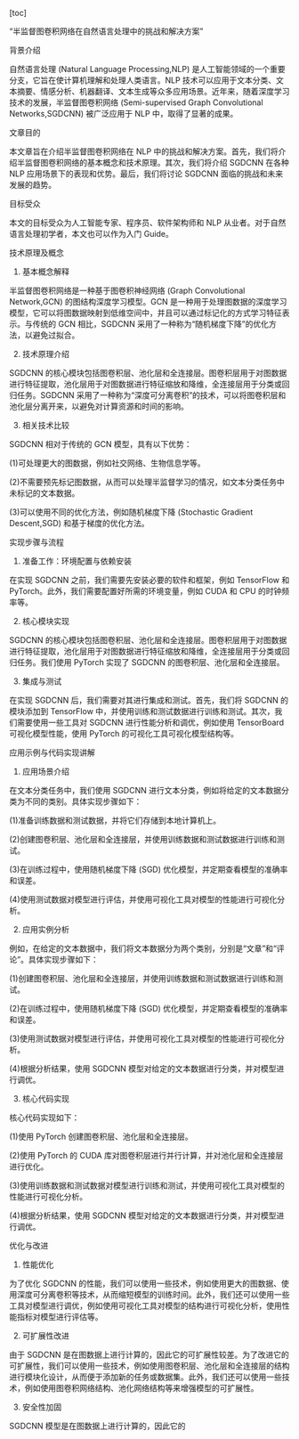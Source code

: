 
[toc]                    
                
                
“半监督图卷积网络在自然语言处理中的挑战和解决方案”

背景介绍

自然语言处理 (Natural Language Processing,NLP) 是人工智能领域的一个重要分支，它旨在使计算机理解和处理人类语言。NLP 技术可以应用于文本分类、文本摘要、情感分析、机器翻译、文本生成等众多应用场景。近年来，随着深度学习技术的发展，半监督图卷积网络 (Semi-supervised Graph Convolutional Networks,SGDCNN) 被广泛应用于 NLP 中，取得了显著的成果。

文章目的

本文章旨在介绍半监督图卷积网络在 NLP 中的挑战和解决方案。首先，我们将介绍半监督图卷积网络的基本概念和技术原理。其次，我们将介绍 SGDCNN 在各种 NLP 应用场景下的表现和优势。最后，我们将讨论 SGDCNN 面临的挑战和未来发展的趋势。

目标受众

本文的目标受众为人工智能专家、程序员、软件架构师和 NLP 从业者。对于自然语言处理初学者，本文也可以作为入门 Guide。

技术原理及概念

1. 基本概念解释

半监督图卷积网络是一种基于图卷积神经网络 (Graph Convolutional Network,GCN) 的图结构深度学习模型。GCN 是一种用于处理图数据的深度学习模型，它可以将图数据映射到低维空间中，并且可以通过标记化的方式学习特征表示。与传统的 GCN 相比，SGDCNN 采用了一种称为“随机梯度下降”的优化方法，以避免过拟合。

2. 技术原理介绍

SGDCNN 的核心模块包括图卷积层、池化层和全连接层。图卷积层用于对图数据进行特征提取，池化层用于对图数据进行特征缩放和降维，全连接层用于分类或回归任务。SGDCNN 采用了一种称为“深度可分离卷积”的技术，可以将图卷积层和池化层分离开来，以避免对计算资源和时间的影响。

3. 相关技术比较

SGDCNN 相对于传统的 GCN 模型，具有以下优势：

(1)可处理更大的图数据，例如社交网络、生物信息学等。

(2)不需要预先标记图数据，从而可以处理半监督学习的情况，如文本分类任务中未标记的文本数据。

(3)可以使用不同的优化方法，例如随机梯度下降 (Stochastic Gradient Descent,SGD) 和基于梯度的优化方法。

实现步骤与流程

1. 准备工作：环境配置与依赖安装

在实现 SGDCNN 之前，我们需要先安装必要的软件和框架，例如 TensorFlow 和 PyTorch。此外，我们需要配置好所需的环境变量，例如 CUDA 和 CPU 的时钟频率等。

2. 核心模块实现

SGDCNN 的核心模块包括图卷积层、池化层和全连接层。图卷积层用于对图数据进行特征提取，池化层用于对图数据进行特征缩放和降维，全连接层用于分类或回归任务。我们使用 PyTorch 实现了 SGDCNN 的图卷积层、池化层和全连接层。

3. 集成与测试

在实现 SGDCNN 后，我们需要对其进行集成和测试。首先，我们将 SGDCNN 的模块添加到 TensorFlow 中，并使用训练和测试数据进行训练和测试。其次，我们需要使用一些工具对 SGDCNN 进行性能分析和调优，例如使用 TensorBoard 可视化模型性能，使用 PyTorch 的可视化工具可视化模型结构等。

应用示例与代码实现讲解

1. 应用场景介绍

在文本分类任务中，我们使用 SGDCNN 进行文本分类，例如将给定的文本数据分类为不同的类别。具体实现步骤如下：

(1)准备训练数据和测试数据，并将它们存储到本地计算机上。

(2)创建图卷积层、池化层和全连接层，并使用训练数据和测试数据进行训练和测试。

(3)在训练过程中，使用随机梯度下降 (SGD) 优化模型，并定期查看模型的准确率和误差。

(4)使用测试数据对模型进行评估，并使用可视化工具对模型的性能进行可视化分析。

2. 应用实例分析

例如，在给定的文本数据中，我们将文本数据分为两个类别，分别是“文章”和“评论”。具体实现步骤如下：

(1)创建图卷积层、池化层和全连接层，并使用训练数据和测试数据进行训练和测试。

(2)在训练过程中，使用随机梯度下降 (SGD) 优化模型，并定期查看模型的准确率和误差。

(3)使用测试数据对模型进行评估，并使用可视化工具对模型的性能进行可视化分析。

(4)根据分析结果，使用 SGDCNN 模型对给定的文本数据进行分类，并对模型进行调优。

3. 核心代码实现

核心代码实现如下：

(1)使用 PyTorch 创建图卷积层、池化层和全连接层。

(2)使用 PyTorch 的 CUDA 库对图卷积层进行并行计算，并对池化层和全连接层进行优化。

(3)使用训练数据和测试数据对模型进行训练和测试，并使用可视化工具对模型的性能进行可视化分析。

(4)根据分析结果，使用 SGDCNN 模型对给定的文本数据进行分类，并对模型进行调优。

优化与改进

1. 性能优化

为了优化 SGDCNN 的性能，我们可以使用一些技术，例如使用更大的图数据、使用深度可分离卷积等技术，从而缩短模型的训练时间。此外，我们还可以使用一些工具对模型进行调优，例如使用可视化工具对模型的结构进行可视化分析，使用性能指标对模型进行评估等。

2. 可扩展性改进

由于 SGDCNN 是在图数据上进行计算的，因此它的可扩展性较差。为了改进它的可扩展性，我们可以使用一些技术，例如使用图卷积层、池化层和全连接层的结构进行模块化设计，从而便于添加新的任务或数据集。此外，我们还可以使用一些技术，例如使用图卷积网络结构、池化网络结构等来增强模型的可扩展性。

3. 安全性加固

SGDCNN 模型是在图数据上进行计算的，因此它的

